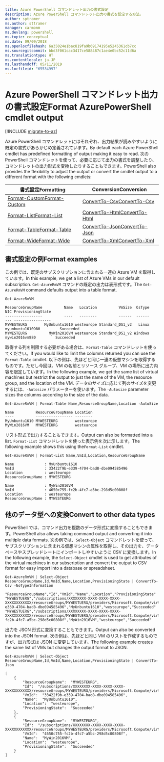 ```yaml
---
title: Azure PowerShell コマンドレット出力の書式設定
description: Azure PowerShell コマンドレット出力の書式を設定する方法。
author: sptramer
ms.author: sttramer
manager: carmonm
ms.devlang: powershell
ms.topic: conceptual
ms.date: 09/09/2018
ms.openlocfilehash: 6a35024e1bac819fa9b69174195e5245361cb7cc
ms.sourcegitcommit: bbd3f061cac3417ce588487c1ae4e0bc52c11d6a
ms.translationtype: HT
ms.contentlocale: ja-JP
ms.lasthandoff: 05/11/2019
ms.locfileid: "65534997"
---
```

# <a name="format-azurepowershell-cmdlet-output"></a><span data-ttu-id="ae80b-103">Azure PowerShell コマンドレット出力の書式設定</span><span class="sxs-lookup"><span data-stu-id="ae80b-103">Format AzurePowerShell cmdlet output</span></span>

[!INCLUDE [migrate-to-az](../includes/migrate-to-az.md)]

<span data-ttu-id="ae80b-104">Azure PowerShell コマンドレットにはそれぞれ、出力結果が読みやすいように既定の書式があらかじめ定義されています。</span><span class="sxs-lookup"><span data-stu-id="ae80b-104">By default each Azure PowerShell cmdlet has predefined formatting of output making it easy to read.</span></span>  <span data-ttu-id="ae80b-105">次の PowerShell コマンドレットを使って、必要に応じて出力の書式を調整したり、コマンドレットの出力形式を変換したりすることもできます。</span><span class="sxs-lookup"><span data-stu-id="ae80b-105">PowerShell also provides the flexibility to adjust the output or convert the cmdlet output to a different format with the following cmdlets:</span></span>

| <span data-ttu-id="ae80b-106">書式設定</span><span class="sxs-lookup"><span data-stu-id="ae80b-106">Formatting</span></span>      | <span data-ttu-id="ae80b-107">Conversion</span><span class="sxs-lookup"><span data-stu-id="ae80b-107">Conversion</span></span>       |
|-----------------|------------------|
| [<span data-ttu-id="ae80b-108">Format-Custom</span><span class="sxs-lookup"><span data-stu-id="ae80b-108">Format-Custom</span></span>](/powershell/module/microsoft.powershell.utility/format-custom) | [<span data-ttu-id="ae80b-109">ConvertTo-Csv</span><span class="sxs-lookup"><span data-stu-id="ae80b-109">ConvertTo-Csv</span></span>](/powershell/module/microsoft.powershell.utility/convertto-csv)  |
| [<span data-ttu-id="ae80b-110">Format-List</span><span class="sxs-lookup"><span data-stu-id="ae80b-110">Format-List</span></span>](/powershell/module/microsoft.powershell.utility/format-list)   | [<span data-ttu-id="ae80b-111">ConvertTo-Html</span><span class="sxs-lookup"><span data-stu-id="ae80b-111">ConvertTo-Html</span></span>](/powershell/module/microsoft.powershell.utility/convertto-html) |
| [<span data-ttu-id="ae80b-112">Format-Table</span><span class="sxs-lookup"><span data-stu-id="ae80b-112">Format-Table</span></span>](/powershell/module/microsoft.powershell.utility/format-table)  | [<span data-ttu-id="ae80b-113">ConvertTo-Json</span><span class="sxs-lookup"><span data-stu-id="ae80b-113">ConvertTo-Json</span></span>](/powershell/module/microsoft.powershell.utility/convertto-json) |
| [<span data-ttu-id="ae80b-114">Format-Wide</span><span class="sxs-lookup"><span data-stu-id="ae80b-114">Format-Wide</span></span>](/powershell/module/microsoft.powershell.utility/format-wide)   | [<span data-ttu-id="ae80b-115">ConvertTo-Xml</span><span class="sxs-lookup"><span data-stu-id="ae80b-115">ConvertTo-Xml</span></span>](/powershell/module/microsoft.powershell.utility/convertto-xml)  |

## <a name="format-examples"></a><span data-ttu-id="ae80b-116">書式設定の例</span><span class="sxs-lookup"><span data-stu-id="ae80b-116">Format examples</span></span>

<span data-ttu-id="ae80b-117">この例では、既定のサブスクリプションに含まれる一連の Azure VM を取得しています。</span><span class="sxs-lookup"><span data-stu-id="ae80b-117">In this example, we get a list of Azure VMs in our default subscription.</span></span>  <span data-ttu-id="ae80b-118">`Get-AzureRmVM` コマンドの既定の出力は表形式です。</span><span class="sxs-lookup"><span data-stu-id="ae80b-118">The `Get-AzureRmVM` command defaults output into a table format.</span></span>

```azurepowershell-interactive
Get-AzureRmVM
```

```output
ResourceGroupName          Name   Location          VmSize  OsType              NIC ProvisioningState
-----------------          ----   --------          ------  ------              --- -----------------
MYWESTEURG        MyUnbuntu1610 westeurope Standard_DS1_v2   Linux myunbuntu1610980         Succeeded
MYWESTEURG          MyWin2016VM westeurope Standard_DS1_v2 Windows   mywin2016vm880         Succeeded
```

<span data-ttu-id="ae80b-119">取得する列を制限する必要がある場合は、`Format-Table` コマンドレットを使ってください。</span><span class="sxs-lookup"><span data-stu-id="ae80b-119">If you would like to limit the columns returned you can use the `Format-Table` cmdlet.</span></span> <span data-ttu-id="ae80b-120">以下の例は、先ほどと同じ一連の仮想マシンを取得するものです。ただし今回は、VM の名前とリソース グループ、VM の場所に出力内容を限定しています。</span><span class="sxs-lookup"><span data-stu-id="ae80b-120">In the following example, we get the same list of virtual machines but restrict the output to just the name of the VM, the resource group, and the location of the VM.</span></span>  <span data-ttu-id="ae80b-121">データのサイズに応じて列のサイズを変更するには、`-Autosize` パラメーターを使います。</span><span class="sxs-lookup"><span data-stu-id="ae80b-121">The `-Autosize` parameter sizes the columns according to the size of the data.</span></span>

```azurepowershell-interactive
Get-AzureRmVM | Format-Table Name,ResourceGroupName,Location -AutoSize
```

```output
Name          ResourceGroupName Location
----          ----------------- --------
MyUnbuntu1610 MYWESTEURG        westeurope
MyWin2016VM   MYWESTEURG        westeurope
```

<span data-ttu-id="ae80b-122">リスト形式で出力することもできます。</span><span class="sxs-lookup"><span data-stu-id="ae80b-122">Output can also be formatted into a list.</span></span> <span data-ttu-id="ae80b-123">`Format-List` コマンドレットを使った表示例を次に示します。</span><span class="sxs-lookup"><span data-stu-id="ae80b-123">The following example shows this using the`Format-List` cmdlet.</span></span>

```azurepowershell-interactive
Get-AzureRmVM | Format-List Name,VmId,Location,ResourceGroupName
```

```output
Name              : MyUnbuntu1610
VmId              : 33422f9b-e339-4704-bad8-dbe094585496
Location          : westeurope
ResourceGroupName : MYWESTEURG

Name              : MyWin2016VM
VmId              : 4650c755-fc2b-4fc7-a5bc-298d5c00808f
Location          : westeurope
ResourceGroupName : MYWESTEURG
```

## <a name="convert-to-other-data-types"></a><span data-ttu-id="ae80b-124">他のデータ型への変換</span><span class="sxs-lookup"><span data-stu-id="ae80b-124">Convert to other data types</span></span>

<span data-ttu-id="ae80b-125">PowerShell では、コマンド出力を複数のデータ形式に変換することもできます。</span><span class="sxs-lookup"><span data-stu-id="ae80b-125">PowerShell also allows taking command output and converting it into multiple data formats.</span></span> <span data-ttu-id="ae80b-126">次の例では、`Select-Object` コマンドレットを使って、サブスクリプションに含まれる仮想マシンの属性を取得し、その出力を、データベースやスプレッドシートにインポートしやすいように CSV に変換します。</span><span class="sxs-lookup"><span data-stu-id="ae80b-126">In the following example, the `Select-Object` cmdlet is used to get attributes of the virtual machines in our subscription and convert the output to CSV format for easy import into a database or spreadsheet.</span></span>

```azurepowershell-interactive
Get-AzureRmVM | Select-Object ResourceGroupName,Id,VmId,Name,Location,ProvisioningState | ConvertTo-Csv -NoTypeInformation
```

```output
"ResourceGroupName","Id","VmId","Name","Location","ProvisioningState"
"MYWESTUERG","/subscriptions/XXXXXXXX-XXXX-XXXX-XXXX-XXXXXXXXXXXX/resourceGroups/MYWESTUERG/providers/Microsoft.Compute/virtualMachines/MyUnbuntu1610","33422f9b-e339-4704-bad8-dbe094585496","MyUnbuntu1610","westeurope","Succeeded"
"MYWESTUERG","/subscriptions/XXXXXXXX-XXXX-XXXX-XXXX-XXXXXXXXXXXX/resourceGroups/MYWESTUERG/providers/Microsoft.Compute/virtualMachines/MyWin2016VM","4650c755-fc2b-4fc7-a5bc-298d5c00808f","MyWin2016VM","westeurope","Succeeded"
```

<span data-ttu-id="ae80b-127">出力を JSON 形式に変換することもできます。</span><span class="sxs-lookup"><span data-stu-id="ae80b-127">Output can also be converted into the JSON format.</span></span>  <span data-ttu-id="ae80b-128">次の例は、先ほどと同じ VM のリストを作成するものですが、出力形式は JSON に変更しています。</span><span class="sxs-lookup"><span data-stu-id="ae80b-128">The following example creates the same list of VMs but changes the output format to JSON.</span></span>

```azurepowershell-interactive
Get-AzureRmVM | Select-Object ResourceGroupName,Id,VmId,Name,Location,ProvisioningState | ConvertTo-Json
```

```output
[
    {
        "ResourceGroupName":  "MYWESTEURG",
        "Id":  "/subscriptions/XXXXXXXX-XXXX-XXXX-XXXX-XXXXXXXXXXXX/resourceGroups/MYWESTEURG/providers/Microsoft.Compute/virtualMachines/MyUnbuntu1610",
        "VmId":  "33422f9b-e339-4704-bad8-dbe094585496",
        "Name":  "MyUnbuntu1610",
        "Location":  "westeurope",
        "ProvisioningState":  "Succeeded"
    },
    {
        "ResourceGroupName":  "MYWESTEURG",
        "Id":  "/subscriptions/XXXXXXXX-XXXX-XXXX-XXXX-XXXXXXXXXXXX/resourceGroups/MYWESTEURG/providers/Microsoft.Compute/virtualMachines/MyWin2016VM",
        "VmId":  "4650c755-fc2b-4fc7-a5bc-298d5c00808f",
        "Name":  "MyWin2016VM",
        "Location":  "westeurope",
        "ProvisioningState":  "Succeeded"
    }
]
```
